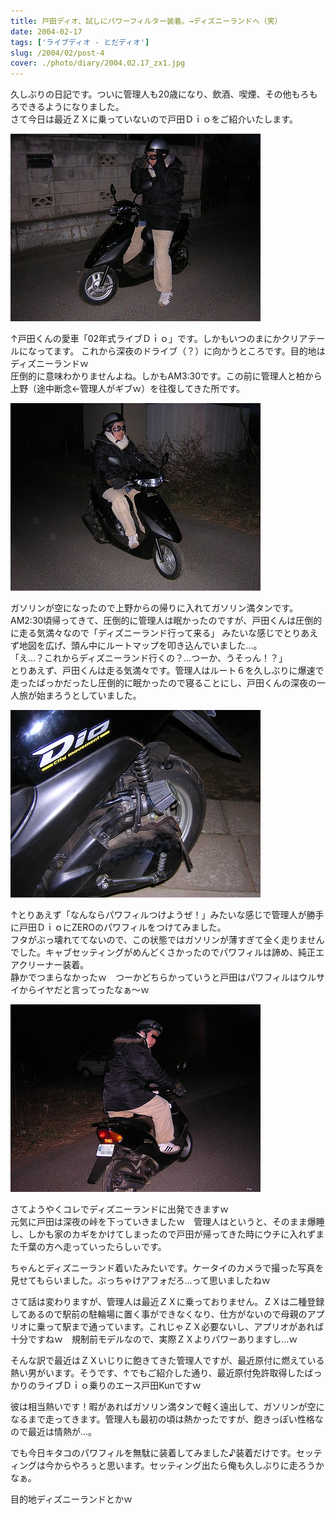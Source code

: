 ```yaml
---
title: 戸田ディオ、試しにパワーフィルター装着。→ディズニーランドへ（笑）
date: 2004-02-17
tags: ['ライブディオ - とだディオ']
slug: /2004/02/post-4
cover: ./photo/diary/2004.02.17_zx1.jpg
---
```



<p class="sentence spacing10">久しぶりの日記です。ついに管理人も20歳になり、飲酒、喫煙、その他もろもろできるようになりました。<br>さて今日は最近ＺＸに乗っていないので戸田Ｄｉｏをご紹介いたします。</p>
<div class="center spacing"><img class="img-fluid" src="./photo/diary/2004.02.17_zx1.jpg" alt=""></div>
<p class="sentence spacing10">↑戸田くんの愛車「02年式ライブＤｉｏ」です。しかもいつのまにかクリアテールになってます。
これから深夜のドライブ（？）に向かうところです。目的地はディズニーランドｗ<br>
圧倒的に意味わかりませんよね。しかもAM3:30です。この前に管理人と柏から上野（途中断念←管理人がギブｗ）を往復してきた所です。 </p>
<div class="center spacing"><img class="img-fluid" src="./photo/diary/2004.02.17_zx2.jpg" alt=""></div>
<p class="sentence spacing10">ガソリンが空になったので上野からの帰りに入れてガソリン満タンです。AM2:30頃帰ってきて、圧倒的に管理人は眠かったのですが、戸田くんは圧倒的に走る気満々なので「ディズニーランド行って来る」 みたいな感じでとりあえず地図を広げ、頭ん中にルートマップを叩き込んでいました...。<br>
「え...？これからディズニーランド行くの？...つーか、うそっん！？」<br>
とりあえず、戸田くんは走る気満々です。管理人はルート６を久しぶりに爆速で走ったばっかだったし圧倒的に眠かったので寝ることにし、戸田くんの深夜の一人旅が始まろうとしていました。 </p>
<div class="center spacing"><img class="img-fluid" src="./photo/diary/2004.02.17_zx3.jpg" alt=""></div>
<p class="sentence spacing10">↑とりあえず「なんならパワフィルつけようぜ！」みたいな感じで管理人が勝手に戸田ＤｉｏにZEROのパワフィルをつけてみました。<br>
フタがぶっ壊れててないので、この状態ではガソリンが薄すぎて全く走りませんでした。キャブセッティングがめんどくさかったのでパワフィルは諦め、純正エアクリーナー装着。<br>
静かでつまらなかったｗ　つーかどちらかっていうと戸田はパワフィルはウルサイからイヤだと言ってったなぁ～ｗ </p>
<div class="center spacing"><img class="img-fluid" src="./photo/diary/2004.02.17_zx4.jpg" alt=""></div>
<p class="sentence">さてようやくコレでディズニーランドに出発できますｗ<br>
元気に戸田は深夜の峠を下っていきましたｗ　管理人はというと、そのまま爆睡し、しかも家のカギをかけてしまったので戸田が帰ってきた時にウチに入れずまた千葉の方へ走っていったらしぃです。</p>
<p class="sentence">ちゃんとディズニーランド着いたみたいです。ケータイのカメラで撮った写真を見せてもらいました。ぶっちゃけアフォだろ...って思いましたねｗ</p>
<p class="sentence">さて話は変わりますが、管理人は最近ＺＸに乗っておりません。ＺＸは二種登録してあるので駅前の駐輪場に置く事ができなくなり、仕方がないので母親のアプリオに乗って駅まで通っています。これじゃＺＸ必要ないし、アプリオがあれば十分ですねｗ　規制前モデルなので、実際ＺＸよりパワーありますし...ｗ</p>
<p class="sentence">そんな訳で最近はＺＸいじりに飽きてきた管理人ですが、最近原付に燃えている熱い男がいます。そうです、↑でもご紹介した通り、最近原付免許取得したばっかりのライブＤｉｏ乗りのエース戸田Kunですｗ</p>
<p class="sentence">彼は相当熱いです！暇があればガソリン満タンで軽く遠出して、ガソリンが空になるまで走ってきます。管理人も最初の頃は熱かったですが、飽きっぽい性格なので最近は情熱が...。</p>
<p class="sentence">でも今日キタコのパワフィルを無駄に装着してみました♪装着だけです。セッティングは今からやろぅと思います。セッティング出たら俺も久しぶりに走ろうかなぁ。</p>
<p class="sentence">目的地ディズニーランドとかｗ </p>
